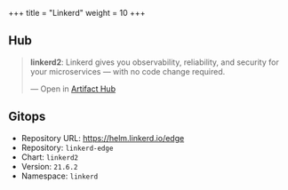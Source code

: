 +++
title = "Linkerd"
weight = 10
+++

## Hub

<div class="artifacthub-widget" data-url="https://artifacthub.io/packages/helm/linkerd2-edge/linkerd2" data-theme="light" data-header="true" data-responsive="false"><blockquote><p lang="en" dir="ltr"><b>linkerd2</b>: Linkerd gives you observability, reliability, and security for your microservices — with no code change required. </p>&mdash; Open in <a href="https://artifacthub.io/packages/helm/linkerd2-edge/linkerd2">Artifact Hub</a></blockquote></div><script async src="https://artifacthub.io/artifacthub-widget.js"></script>

## Gitops

<!-- BEGIN_PORTEFAIX_DOC -->

* Repository URL: https://helm.linkerd.io/edge
* Repository: `linkerd-edge`
* Chart: `linkerd2`
* Version: `21.6.2`
* Namespace: `linkerd`

<!-- END_PORTEFAIX_DOC -->
